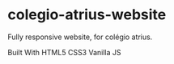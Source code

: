 # colegio-atrius-website

Fully responsive website, for colégio atrius.

Built With
HTML5
CSS3
Vanilla JS
